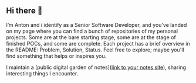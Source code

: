 ## Hi there 👋

I’m Anton and i identify as a Senior Software Developer, and you’ve landed on my page where you can find a bunch of repositories of my personal projects. Some are at the bare starting stage, some are at the stage of finished POCs, and some are complete. Each project has a brief overview in the README: Problem, Solution, Status. Feel free to explore; maybe you'll find something that helps or inspires you.

I maintain a [public digital garden of notes]([link to your notes site](https://devirium.avvero.pw/)), sharing interesting things I encounter.
